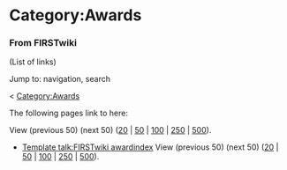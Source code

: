 # Category:Awards

### From FIRSTwiki

(List of links)

Jump to: navigation, search

&lt; [Category:Awards](/index.php?title=Category:Awards&redirect=no
"Category:Awards" )  

The following pages link to here:

View (previous 50) (next 50)
([20](/index.php?title=Special:Whatlinkshere/Category:Awards&limit=20&from=0
"Special:Whatlinkshere/Category:Awards" ) |
[50](/index.php?title=Special:Whatlinkshere/Category:Awards&limit=50&from=0
"Special:Whatlinkshere/Category:Awards" ) |
[100](/index.php?title=Special:Whatlinkshere/Category:Awards&limit=100&from=0
"Special:Whatlinkshere/Category:Awards" ) |
[250](/index.php?title=Special:Whatlinkshere/Category:Awards&limit=250&from=0
"Special:Whatlinkshere/Category:Awards" ) |
[500](/index.php?title=Special:Whatlinkshere/Category:Awards&limit=500&from=0
"Special:Whatlinkshere/Category:Awards" )).

  * [Template talk:FIRSTwiki awardindex](/index.php/Template_talk:FIRSTwiki_awardindex "Template talk:FIRSTwiki awardindex" )
View (previous 50) (next 50)
([20](/index.php?title=Special:Whatlinkshere/Category:Awards&limit=20&from=0
"Special:Whatlinkshere/Category:Awards" ) |
[50](/index.php?title=Special:Whatlinkshere/Category:Awards&limit=50&from=0
"Special:Whatlinkshere/Category:Awards" ) |
[100](/index.php?title=Special:Whatlinkshere/Category:Awards&limit=100&from=0
"Special:Whatlinkshere/Category:Awards" ) |
[250](/index.php?title=Special:Whatlinkshere/Category:Awards&limit=250&from=0
"Special:Whatlinkshere/Category:Awards" ) |
[500](/index.php?title=Special:Whatlinkshere/Category:Awards&limit=500&from=0
"Special:Whatlinkshere/Category:Awards" )).

